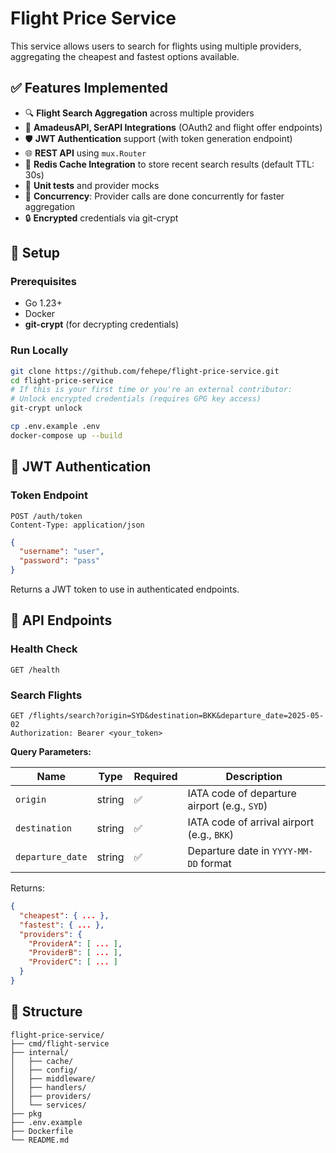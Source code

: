# Flight Price Service

This service allows users to search for flights using multiple providers, aggregating the cheapest and fastest options available.

## ✅ Features Implemented

- 🔍 **Flight Search Aggregation** across multiple providers
- 📡 **AmadeusAPI, SerAPI Integrations** (OAuth2 and flight offer endpoints)
- 🛡️ **JWT Authentication** support (with token generation endpoint)
- 🌐 **REST API** using `mux.Router`
- 💾 **Redis Cache Integration** to store recent search results (default TTL: 30s)
- 🧪 **Unit tests** and provider mocks
- 🧠 **Concurrency**: Provider calls are done concurrently for faster aggregation
- 🔒 **Encrypted** credentials via git-crypt

## 🔧 Setup

### Prerequisites
- Go 1.23+
- Docker
- **git-crypt** (for decrypting credentials)

### Run Locally

```bash
git clone https://github.com/fehepe/flight-price-service.git
cd flight-price-service
# If this is your first time or you're an external contributor:
# Unlock encrypted credentials (requires GPG key access)
git-crypt unlock

cp .env.example .env
docker-compose up --build
```

## 🔐 JWT Authentication

### Token Endpoint
```
POST /auth/token
Content-Type: application/json
```
```json
{
  "username": "user",
  "password": "pass"
}
```
Returns a JWT token to use in authenticated endpoints.

## 📘 API Endpoints

### Health Check
```http
GET /health
```

### Search Flights
```http
GET /flights/search?origin=SYD&destination=BKK&departure_date=2025-05-02
Authorization: Bearer <your_token>
```
**Query Parameters:**

| Name            | Type    | Required | Description                                 |
|-----------------|---------|----------|---------------------------------------------|
| `origin`        | string  | ✅       | IATA code of departure airport (e.g., `SYD`) |
| `destination`   | string  | ✅       | IATA code of arrival airport (e.g., `BKK`)   |
| `departure_date`| string  | ✅       | Departure date in `YYYY-MM-DD` format        |

Returns:
```json
{
  "cheapest": { ... },
  "fastest": { ... },
  "providers": {
    "ProviderA": [ ... ],
    "ProviderB": [ ... ],
    "ProviderC": [ ... ]
  }
}
```

## 📂 Structure

```
flight-price-service/
├── cmd/flight-service
├── internal/
│   ├── cache/  
│   ├── config/                 
│   ├── middleware/       
│   ├── handlers/
│   ├── providers/
│   └── services/
├── pkg
├── .env.example
├── Dockerfile
└── README.md
```
